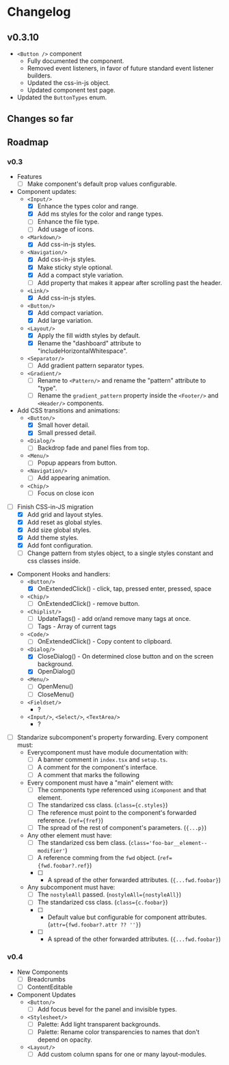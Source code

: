 # Changelog

## v0.3.10

- `<Button />` component
  - Fully documented the component.
  - Removed event listeners, in favor of future standard event listener builders.
  - Updated the css-in-js object.
  - Updated component test page.
- Updated the `ButtonTypes` enum.
 
## Changes so far

## Roadmap

### v0.3

- Features
  - [ ] Make component's default prop values configurable.

- Component updates:
  - `<Input/>`
    - [x] Enhance the types color and range.
    - [x] Add ms styles for the color and range types.
    - [ ] Enhance the file type.
    - [ ] Add usage of icons.
  - `<Markdown/>`
    - [x] Add css-in-js styles.
  - `<Navigation/>`
    - [x] Add css-in-js styles.
    - [x] Make sticky style optional.
    - [x] Add a compact style variation.
    - [ ] Add property that makes it appear after scrolling past the header.
  - `<Link/>`
    - [x] Add css-in-js styles.
  - `<Button/>`
    - [x] Add compact variation.
    - [x] Add large variation.
  - `<Layout/>`
    - [x] Apply the fill width styles by default.
    - [x] Rename the "dashboard" attribute to "includeHorizontalWhitespace".
  - `<Separator/>`
    - [ ] Add gradient pattern separator types.
  - `<Gradient/>`
    - [ ] Rename to `<Pattern/>` and rename the "pattern" attribute to "type".
    - [ ] Rename the `gradient_pattern` property inside the `<Footer/>` and `<Header/>` components.

- Add CSS transitions and animations:
  - `<Button/>`
    - [x] Small hover detail.
    - [x] Small pressed detail. 
  - `<Dialog/>`
    - [ ] Backdrop fade and panel flies from top.
  - `<Menu/>` 
    - [ ] Popup appears from button.
  - `<Navigation/>`
    - [ ] Add appearing animation.
  - `<Chip/>` 
    - [ ] Focus on close icon

- [ ] Finish CSS-in-JS migration
  - [x] Add grid and layout styles.
  - [x] Add reset as global styles.
  - [x] Add size global styles.
  - [x] Add theme styles.
  - [x] Add font configuration.
  - [ ] Change pattern from styles object, to a single styles constant and css classes inside.

- Component Hooks and handlers:
  - `<Button/>`
    - [x] OnExtendedClick() - click, tap, pressed enter, pressed, space
  - `<Chip/>`
    - [ ] OnExtendedClick() - remove button.
  - `<Chiplist/>`
    - [ ] UpdateTags() - add or/and remove many tags at once.
    - [ ] Tags - Array of current tags
  - `<Code/>`
    - [ ] OnExtendedClick() - Copy content to clipboard.
  - `<Dialog/>`
    - [x] CloseDialog() - On determined close button and on the screen background.
    - [x] OpenDialog() 
  - `<Menu/>`
    - [ ] OpenMenu()
    - [ ] CloseMenu()
  - `<Fieldset/>`
    - ?
  - `<Input/>`, `<Select/>`, `<TextArea/>`
    - ?

- [ ] Standarize subcomponent's property forwarding. Every component must:
  - Everycomponent must have module documentation with:
    - [ ] A banner comment in `index.tsx` and `setup.ts`.
    - [ ] A comment for the component's interface.
    - [ ] A comment that marks the following 
  - Every component must have a "main" element with:
    - [ ] The components type referenced using `iComponent` and that element.
    - [ ] The standarized css class. (`class={c.styles}`)
    - [ ] The reference must point to the component's forwarded reference. (`ref={fref}`)
    - [ ] The spread of the rest of component's parameters. (`{...p}`)
  - Any other element must have:
    - [ ] The standarized css bem class. (`class='foo-bar__element--modifier'`)
    - [ ] A reference comming from the `fwd` object. (`ref={fwd.foobar?.ref}`)
    - [ ] * A spread of the other forwarded attributes. (`{...fwd.foobar}`)
  - Any subcomponent must have:
    - [ ] The `nostyleAll` passed. (`nostyleAll={nostyleAll}`)
    - [ ] The standarized css class. (`class={c.foobar}`)
    - [ ] * Default value but configurable for component attributes. (`attr={fwd.foobar?.attr ?? ''}`)
    - [ ] * A spread of the other forwarded attributes. (`{...fwd.foobar}`)

### v0.4

- New Components
  - [ ] Breadcrumbs
  - [ ] ContentEditable

- Component Updates
  - `<Button/>`
    - [ ] Add focus bevel for the panel and invisible types.
  - `<Stylesheet/>`
    - [ ] Palette: Add light transparent backgrounds.
    - [ ] Palette: Rename color transparencies to names that don't depend on opacity.
  - `<Layout/>`
    - [ ] Add custom column spans for one or many layout-modules.

